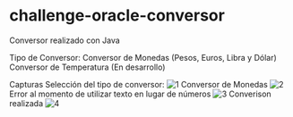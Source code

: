 # challenge-oracle-conversor
Conversor realizado con Java

Tipo de Conversor:
Conversor de Monedas (Pesos, Euros, Libra y Dólar)
Conversor de Temperatura (En desarrollo)

Capturas
Selección del tipo de conversor:
![1](https://user-images.githubusercontent.com/87452372/223576346-a9b7330d-9787-4ff1-a2a9-2e363b6d3fa3.png)
Conversor de Monedas
![2](https://user-images.githubusercontent.com/87452372/223576528-92b55a98-1f22-4ac7-aed4-465ecb640383.png)
Error al momento de utilizar texto en lugar de números
![3](https://user-images.githubusercontent.com/87452372/223576694-571f8a8a-6e5f-4f67-a8c1-754140febed3.png)
Converison realizada
![4](https://user-images.githubusercontent.com/87452372/223576753-227d240e-4a38-4bc6-9e1d-cb855334979a.png)

